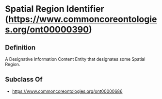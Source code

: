 # Spatial Region Identifier (https://www.commoncoreontologies.org/ont00000390)

## Definition
A Designative Information Content Entity that designates some Spatial Region.

## Subclass Of
- https://www.commoncoreontologies.org/ont00000686

